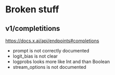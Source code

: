 # Broken stuff

## v1/completitions
https://docs.x.ai/api/endpoints#completions
* prompt is not correctly documented
* logit_bias is not clear
* logprobs looks more like Int and than Boolean
* stream_options is not documented